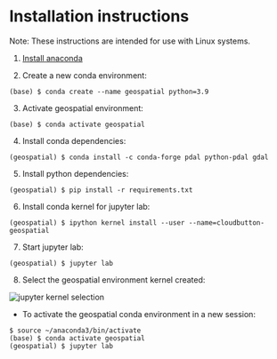 # Installation instructions

Note: These instructions are intended for use with Linux systems.

1. [Install anaconda](https://docs.anaconda.com/anaconda/install/linux/)

2. Create a new conda environment:
```
(base) $ conda create --name geospatial python=3.9
```

3. Activate geospatial environment:
```
(base) $ conda activate geospatial
```

4. Install conda dependencies:
```
(geospatial) $ conda install -c conda-forge pdal python-pdal gdal
```

5. Install python dependencies:
```
(geospatial) $ pip install -r requirements.txt
```

6. Install conda kernel for jupyter lab:
```
(geospatial) $ ipython kernel install --user --name=cloudbutton-geospatial
```

7. Start jupyter lab:
```
(geospatial) $ jupyter lab
```

8. Select the geospatial environment kernel created:

![jupyter kernel selection](.images/install-jupyter.png)

- To activate the geospatial conda environment in a new session:

```
$ source ~/anaconda3/bin/activate
(base) $ conda activate geospatial
(geospatial) $ jupyter lab
```
